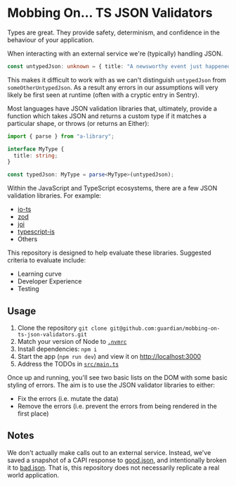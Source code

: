 # Mobbing On... TS JSON Validators

Types are great. They provide safety, determinism, and confidence in the behaviour of your application.

When interacting with an external service we're (typically) handling JSON.

```ts
const untypedJson: unknown = { title: "A newsworthy event just happened", body: "A thrilling account of the event" };
```

This makes it difficult to work with as we can't distinguish `untypedJson` from `someOtherUntypedJson`. 
As a result any errors in our assumptions will very likely be first seen at runtime (often with a cryptic entry in Sentry).

Most languages have JSON validation libraries that, ultimately, provide a function which takes JSON and returns a custom type if it matches a particular shape, or throws (or returns an Either):

```ts
import { parse } from "a-library";

interface MyType {
  title: string;
}

const typedJson: MyType = parse<MyType>(untypedJson);
```

Within the JavaScript and TypeScript ecosystems, there are a few JSON validation libraries. For example:
  - [io-ts](https://gcanti.github.io/io-ts/)
  - [zod](https://zod.dev/)
  - [joi](https://joi.dev/)
  - [typescript-is](https://github.com/woutervh-/typescript-is)
  - Others

This repository is designed to help evaluate these libraries. Suggested criteria to evaluate include:
  - Learning curve
  - Developer Experience
  - Testing

## Usage
1. Clone the repository `git clone git@github.com:guardian/mobbing-on-ts-json-validators.git`
2. Match your version of Node to [`.nvmrc`](.nvmrc)
3. Install dependencies: `npm i`
4. Start the app (`npm run dev`) and view it on [http://localhost:3000](http://localhost:3000)
5. Address the TODOs in [`src/main.ts`](src/main.ts)

Once up and running, you'll see two basic lists on the DOM with some basic styling of errors.
The aim is to use the JSON validator libraries to either:
  - Fix the errors (i.e. mutate the data)
  - Remove the errors (i.e. prevent the errors from being rendered in the first place)

## Notes
We don't actually make calls out to an external service.
Instead, we've saved a snapshot of a CAPI response to [good.json](src/good.json), and intentionally broken it to [bad.json](src/bad.json).
That is, this repository does not necessarily replicate a real world application.
